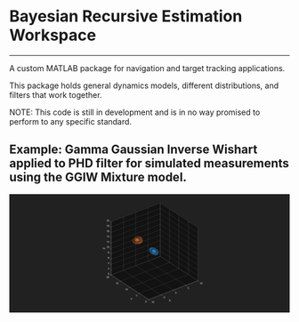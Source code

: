 # Bayesian Recursive Estimation Workspace
----------------------------------------

A custom MATLAB package for navigation and target tracking applications. 

This package holds general dynamics models, different distributions, and filters that work together. 

NOTE: This code is still in development and is in no way promised to perform to any specific standard. 

## Example: Gamma Gaussian Inverse Wishart applied to PHD filter for simulated measurements using the GGIW Mixture model. 

![til](./GGIW_PHD_3D.gif)
